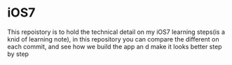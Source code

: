 # iOS7

This repoistory is to hold the technical detail on my iOS7 learning steps(is a knid of learning note), in this repository you can compare the different on each commit, and see how we build the app an d make it looks better step by step
